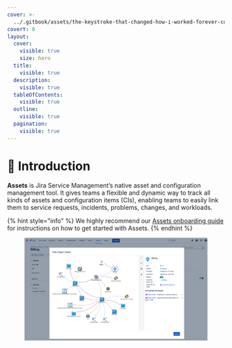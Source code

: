 ```yaml
---
cover: >-
  ../.gitbook/assets/the-keystroke-that-changed-how-i-worked-forever-compressed-1560x760.gif
coverY: 0
layout:
  cover:
    visible: true
    size: hero
  title:
    visible: true
  description:
    visible: true
  tableOfContents:
    visible: true
  outline:
    visible: true
  pagination:
    visible: true
---
```


# 📠 Introduction

**Assets** is Jira Service Management’s native asset and configuration management tool. It gives teams a flexible and dynamic way to track all kinds of assets and configuration items (CIs), enabling teams to easily link them to service requests, incidents, problems, changes, and workloads.

{% hint style="info" %}
We highly recommend our [Assets onboarding guide](https://www.atlassian.com/software/jira/service-management/product-guide/tips-and-tricks/assets-cloud-get-started#overview) for instructions on how to get started with Assets.
{% endhint %}

<figure><img src="../.gitbook/assets/image (8).png" alt=""><figcaption></figcaption></figure>
